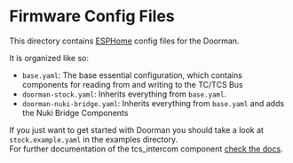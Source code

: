 # Firmware Config Files

This directory contains [ESPHome](https://esphome.io) config files for the Doorman.

It is organized like so:

- `base.yaml`: The base essential configuration, which contains components for reading from and writing to the TC/TCS Bus 
- `doorman-stock.yaml`: Inherits everything from `base.yaml`.
- `doorman-nuki-bridge.yaml`: Inherits everything from `base.yaml` and adds the Nuki Bridge Components

If you just want to get started with Doorman you should take a look at `stock.example.yaml` in the examples directory.\
For further documentation of the tcs_intercom component [check the docs](https://github.com/AzonInc/ESPHome-TCS-Intercom).